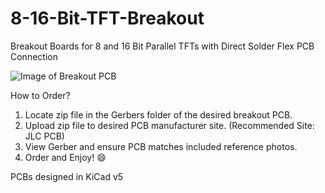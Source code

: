 # 8-16-Bit-TFT-Breakout
Breakout Boards for 8 and 16 Bit Parallel TFTs with Direct Solder Flex PCB Connection

![Image of Breakout PCB](https://i.imgur.com/oBTWJxv.jpg)

How to Order?

  1) Locate zip file in the Gerbers folder of the desired breakout PCB.
  2) Upload zip file to desired PCB manufacturer site. (Recommended Site: JLC PCB)
  3) View Gerber and ensure PCB matches included reference photos.
  4) Order and Enjoy! :smile:
  
PCBs designed in KiCad v5
